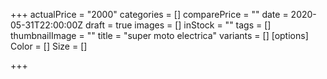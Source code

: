 +++
actualPrice = "2000"
categories = []
comparePrice = ""
date = 2020-05-31T22:00:00Z
draft = true
images = []
inStock = ""
tags = []
thumbnailImage = ""
title = "super moto electrica"
variants = []
[options]
Color = []
Size = []

+++

